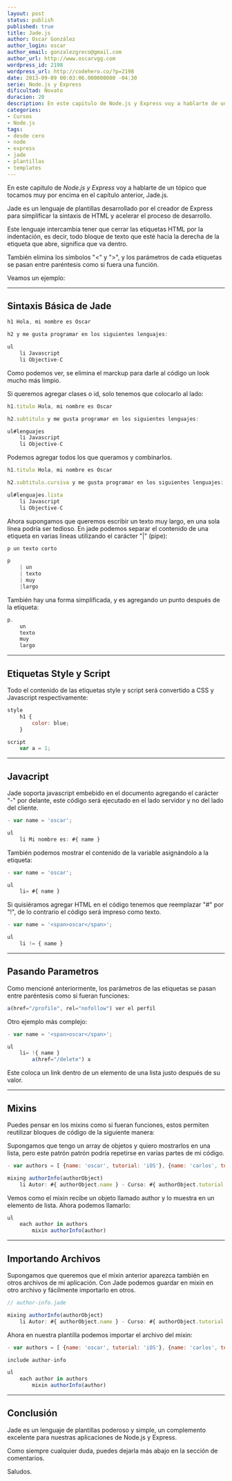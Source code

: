 ```yaml
---
layout: post
status: publish
published: true
title: Jade.js
author: Oscar González
author_login: oscar
author_email: gonzalezgreco@gmail.com
author_url: http://www.oscarvgg.com
wordpress_id: 2198
wordpress_url: http://codehero.co/?p=2198
date: 2013-09-09 00:03:06.000000000 -04:30
serie: Node.js y Express
dificultad: Novato
duracion: 20
description: En este capitulo de Node.js y Express voy a hablarte de un tópico que tocamos muy por encima en el capítulo anterior, Jade.js.
categories:
- Cursos
- Node.js
tags:
- desde cero
- node
- express
- jade
- plantillas
- templates
---
```

<p>En este capitulo de <em>Node.js y Express</em> voy a hablarte de un tópico que tocamos muy por encima en el capítulo anterior, Jade.js.</p>

<p>Jade es un lenguaje de plantillas desarrollado por el creador de Express para simplificar la sintaxis de HTML y acelerar el proceso de desarrollo.</p>

<p>Este lenguaje intercambia tener que cerrar las etiquetas HTML por la indentación, es decir, todo bloque de texto que esté hacia la derecha de la etiqueta que abre, significa que va dentro.</p>

<p>También elimina los símbolos "<" y ">", y los parámetros de cada etiquetas se pasan entre paréntesis como si fuera una función.</p>

<p>Veamos un ejemplo:</p>

<hr />

<h2>Sintaxis Básica de Jade</h2>

```javascript
h1 Hola, mi nombre es Oscar

h2 y me gusta programar en los siguientes lenguajes:

ul
    li Javascript
    li Objective-C
```


<p>Como podemos ver, se elimina el marckup para darle al código un look mucho más limpio.</p>

<p>Si queremos agregar clases o id, solo tenemos que colocarlo al lado:</p>

```javascript
h1.titulo Hola, mi nombre es Oscar

h2.subtitulo y me gusta programar en los siguientes lenguajes:

ul#lenguajes
    li Javascript
    li Objective-C
```


<p>Podemos agregar todos los que queramos y combinarlos.</p>

```javascript
h1.titulo Hola, mi nombre es Oscar

h2.subtitulo.cursiva y me gusta programar en los siguientes lenguajes:

ul#lenguajes.lista
    li Javascript
    li Objective-C
```


<p>Ahora supongamos que queremos escribir un texto muy largo, en una sola línea podría ser tedioso. En jade podemos separar el contenido de una etiqueta en varias lineas utilizando el carácter "|" (pipe):</p>

```javascript
p un texto corto

p
    | un
    | texto
    | muy
    |largo
```


<p>También hay una forma simplificada, y es agregando un punto después de la etiqueta:</p>

```javascript
p.
    un
    texto
    muy
    largo
```


<hr />

<h2>Etiquetas Style y Script</h2>

<p>Todo el contenido de las etiquetas style y script será convertido a CSS y Javascript respectivamente:</p>

```javascript
style
    h1 {
        color: blue;
    }
```


```javascript
script
    var a = 1;
```


<hr />

<h2>Javacript</h2>

<p>Jade soporta javascript embebido en el documento agregando el carácter "-" por delante, este código será ejecutado en el lado servidor y no del lado del cliente.</p>

```javascript
- var name = 'oscar';

ul
    li Mi nombre es: #{ name }

```


<p>También podemos mostrar el contenido de la variable asignándolo a la etiqueta:</p>

```javascript
- var name = 'oscar';

ul
    li= #{ name }

```


<p>Si quisiéramos agregar HTML en el código tenemos que reemplazar "#" por "!", de lo contrario el código será impreso como texto.</p>

```javascript
- var name = '<span>oscar</span>';

ul
    li != { name }

```


<hr />

<h2>Pasando Parametros</h2>

<p>Como mencioné anteriormente, los parámetros de las etiquetas se pasan entre paréntesis como si fueran funciones:</p>

```javascript
a(href="/profile", rel="nofollow") ver el perfil
```


<p>Otro ejemplo más complejo:</p>

```javascript
- var name = '<span>oscar</span>';

ul
    li= !{ name }
        a(href="/delete") x
```


<p>Este coloca un link dentro de un elemento de una lista justo después de su valor.</p>

<hr />

<h2>Mixins</h2>

<p>Puedes pensar en los mixins como si fueran funciones, estos permiten reutilizar bloques de código de la siguiente manera:</p>

<p>Supongamos que tengo un array de objetos y quiero mostrarlos en una lista, pero este patrón patrón podría repetirse en varias partes de mi código.</p>

```javascript
- var authors = [ {name: 'oscar', tutorial: 'iOS'}, {name: 'carlos', tutorial: 'django'}, {name: 'alberto', tutorial: 'git'}, {name: 'jonathan', tutorial: 'how to'}, {name: 'ricardo', tutorial: 'rails'}, {name: 'ramses', tutorial: 'php'}];

mixing authorInfo(authorObject)
    li Autor: #{ authorObject.name } - Curso: #{ authorObject.tutorial }
```


<p>Vemos como el mixin recibe un objeto llamado author y lo muestra en un elemento de lista. Ahora podemos llamarlo:</p>

```javascript
ul
    each author in authors
        mixin authorInfo(author)
```


<hr />

<h2>Importando Archivos</h2>

<p>Supongamos que queremos que el mixin anterior aparezca también en otros archivos de mi aplicación. Con Jade podemos guardar en mixin en otro archivo y fácilmente importarlo en otros.</p>

```javascript
// author-info.jade

mixing authorInfo(authorObject)
    li Autor: #{ authorObject.name } - Curso: #{ authorObject.tutorial }

```


<p>Ahora en nuestra plantilla podemos importar el archivo del mixin:</p>

```javascript
- var authors = [ {name: 'oscar', tutorial: 'iOS'}, {name: 'carlos', tutorial: 'django'}, {name: 'alberto', tutorial: 'git'}, {name: 'jonathan', tutorial: 'how to'}, {name: 'ricardo', tutorial: 'rails'}, {name: 'ramses', tutorial: 'php'}];

include author-info

ul
    each author in authors
        mixin authorInfo(author)

```


<hr />

<h2>Conclusión</h2>

<p>Jade es un lenguaje de plantillas poderoso y simple, un complemento excelente para nuestras aplicaciones de Node.js y Express.</p>

<p>Como siempre cualquier duda, puedes dejarla más abajo en la sección de comentarios.</p>

<p>Saludos.</p>
